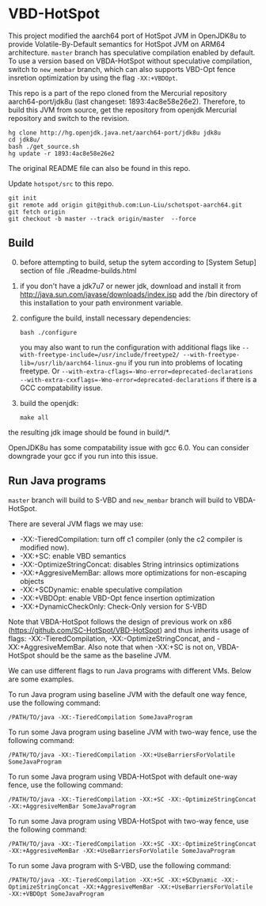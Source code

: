 # VBD-HotSpot

This project modified the aarch64 port of HotSpot JVM in OpenJDK8u to provide Volatile-By-Default semantics for HotSpot JVM on ARM64 architecture. ```master``` branch has speculative compilation enabled by default. To use a version based on VBDA-HotSpot without speculative compilation, switch to ```new_membar``` branch, which can also supports VBD-Opt fence insretion optimization by using the flag ```-XX:+VBDOpt```.

This repo is a part of the repo cloned from the Mercurial repository aarch64-port/jdk8u (last changeset: 1893:4ac8e58e26e2). Therefore, to build this JVM from source, get the repository from openjdk Mercurial repository and switch to the revision.
```
hg clone http://hg.openjdk.java.net/aarch64-port/jdk8u jdk8u
cd jdk8u/
bash ./get_source.sh
hg update -r 1893:4ac8e58e26e2
```
The original README file can also be found in this repo.

Update ```hotspot/src``` to this repo. 
```
git init
git remote add origin git@github.com:Lun-Liu/schotspot-aarch64.git
git fetch origin
git checkout -b master --track origin/master  --force
```

## Build

0. before attempting to build, setup the sytem according to [System Setup] section of file 
./Readme-builds.html

1. if you don't have a jdk7u7 or newer jdk, download and install it from
http://java.sun.com/javase/downloads/index.jsp
add the /bin directory of this installation to your path environment
variable.

2. configure the build, install necessary dependencies:
	```
	bash ./configure
	```
	you may also want to run the configuration with additional flags like ```--with-freetype-include=/usr/include/freetype2/ --with-freetype-lib=/usr/lib/aarch64-linux-gnu``` if you run into problems of locating freetype. Or ```--with-extra-cflags=-Wno-error=deprecated-declarations --with-extra-cxxflags=-Wno-error=deprecated-declarations``` if there is a GCC compatability issue.

3. build the openjdk:
	```
	make all
	```

the resulting jdk image should be found in build/*. 

OpenJDK8u has some compatability issue with gcc 6.0. You can consider downgrade your gcc if you run into this issue.

## Run Java programs
```master``` branch will build to S-VBD and ```new_membar``` branch will build to VBDA-HotSpot.

There are several JVM flags we may use:
* -XX:-TieredCompilation: turn off c1 compiler (only the c2 compiler is modified now).
* -XX:+SC: enable VBD semantics
* -XX:-OptimizeStringConcat: disables String intrinsics optimizations
* -XX:+AggresiveMemBar: allows more optimizations for non-escaping objects
* -XX:+SCDynamic: enable speculative compilation
* -XX:+VBDOpt: enable VBD-Opt fence insertion optimization
* -XX:+DynamicCheckOnly: Check-Only version for S-VBD

Note that VBDA-HotSpot follows the design of previous work on x86 (https://github.com/SC-HotSpot/VBD-HotSpot) and thus inherits usage of flags: -XX:-TieredCompilation, -XX:-OptimizeStringConcat, and -XX:+AggresiveMemBar. Also note that when -XX:+SC is not on, VBDA-HotSpot should be the same as the baseline JVM. 

We can use different flags to run Java programs with different VMs. Below are some examples.

To run Java program using baseline JVM with the default one way fence, use the following command:

```
/PATH/TO/java -XX:-TieredCompilation SomeJavaProgram
```

To run some Java program using baseline JVM with two-way fence, use the following command:
```
/PATH/TO/java -XX:-TieredCompilation -XX:+UseBarriersForVolatile SomeJavaProgram
```

To run some Java program using VBDA-HotSpot with default one-way fence, use the following command:
```
/PATH/TO/java -XX:-TieredCompilation -XX:+SC -XX:-OptimizeStringConcat -XX:+AggresiveMemBar SomeJavaProgram
```

To run some Java program using VBDA-HotSpot with two-way fence, use the following command:
```
/PATH/TO/java -XX:-TieredCompilation -XX:+SC -XX:-OptimizeStringConcat -XX:+AggresiveMemBar -XX:+UseBarriersForVolatile SomeJavaProgram
```

To run some Java program with S-VBD, use the following command:
```
/PATH/TO/java -XX:-TieredCompilation -XX:+SC -XX:+SCDynamic -XX:-OptimizeStringConcat -XX:+AggresiveMemBar -XX:+UseBarriersForVolatile -XX:+VBDOpt SomeJavaProgram
```
